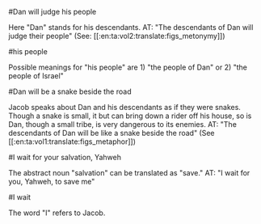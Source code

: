 #Dan will judge his people

Here "Dan" stands for his descendants. AT: "The descendants of Dan will judge their people" (See: [[:en:ta:vol2:translate:figs_metonymy]])

#his people

Possible meanings for "his people" are 1) "the people of Dan" or 2) "the people of Israel"

#Dan will be a snake beside the road

Jacob speaks about Dan and his descendants as if they were snakes. Though a snake is small, it but can bring down a rider off his house, so is Dan, though a small tribe, is very dangerous to its enemies. AT: "The descendants of Dan will be like a snake beside the road"  (See [[:en:ta:vol1:translate:figs_metaphor]])

#I wait for your salvation, Yahweh

The abstract noun "salvation" can be translated as "save." AT: "I wait for you, Yahweh, to save me"

#I wait

The word "I" refers to Jacob.